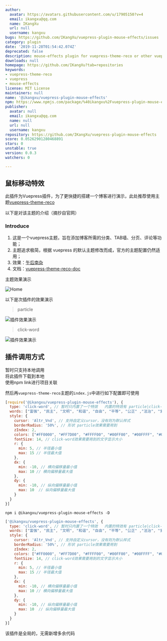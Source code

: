 ```yaml
---
author:
  avatar: https://avatars.githubusercontent.com/u/17905150?v=4
  email: ikangxu@qq.com
  name: IKangXu
  url: null
  username: kangxu
bugs: https://github.com/IKangXu/vuepress-plugin-mouse-effects/issues
category: plugin
date: '2019-11-28T01:54:42.074Z'
deprecated: false
description: mouse-effects plugin for vuepress-theme-reco or other vuepress theme
downloads: null
homepage: https://github.com/IKangXu?tab=repositories
keywords:
- vuepress-theme-reco
- vuepress
- mouse-effects
license: MIT License
maintainers: null
name: '@ikangxu/vuepress-plugin-mouse-effects'
npm: https://www.npmjs.com/package/%40ikangxu%2Fvuepress-plugin-mouse-effects
publisher:
  avatar: null
  email: ikangxu@qq.com
  name: null
  url: null
  username: kangxu
repository: https://github.com/IKangXu/vuepress-plugin-mouse-effects
score: 0.05262901280468891
stars: 0
unstable: true
version: 0.0.3
watchers: 0

---
```


## 鼠标移动特效

此插件为Vuepress插件，为了更快捷的搭建一个博客进行演示，此处推荐使用主题[vuepress-theme-reco](https://github.com/vuepress-reco/vuepress-theme-reco)

以下是对该主题的介绍（摘抄自官网）

### Introduce

1. 这是一个vuepress主题，旨在添加博客所需的分类、TAB墙、分页、评论等功能；
2. 主题追求极简，根据 vuepress 的默认主题修改而成，官方的主题配置仍然适用；
3. 效果：[午后南杂](https://www.recoluan.com) 
4. 文档：[vuepress-theme-reco-doc](https://vuepress-theme-reco.recoluan.com)

主题效果演示

![Home](https://github.com/vuepress-reco/vuepress-theme-reco/raw/develop/images/home-blog.png)

以下是次插件的效果演示

> particle

![插件效果演示](./assets/img/mouse.gif)

> click-word

![插件效果演示](./assets/img/click-word.gif)

## 插件调用方式

暂时只支持本地调用  
将此插件下载到本地  
使用npm link进行项目关联

然后再`vuepress-theme-reco`主题的`index.js`中进行如下配置即可使用

```js
[require('@ikangxu/vuepress-plugin-mouse-effects'), {
  type: 'click-word', // 暂时只内置了一个特效   内置的特效有 particle|click-word
  words: ["富强", "民主", "文明", "和谐", "自由", "平等", "公正" ,"法治", "爱国", "敬业", "诚信", "友善"], // click-word效果需要用到的文字提示
  style: {
    cursor: 'Altr_Vnd', // 支持自定义cursor，没有则为默认样式
    borderRadius: '50%', // 形状 particle效果需要用到
    zIndex: 2,
    colors: ["#FF0000", "#FF7D00", "#FFFF00", "#00FF00", "#00FFFF", "#0000FF", "#FF00FF"], // 颜色
    fontSize: 14, // click-word效果需要用到的文字显示大小
    r: {
      min: 5, // 半径最小值
      max: 15 // 半径最大值
    },
    dx: {
      min: -10, // 横向偏移量最小值
      max: 10 // 横向偏移量最大值
    },
    dy: {
      min: -10, // 纵向偏移量最小值
      max: 10  // 纵向偏移量最大值
    }
  }
}]
```

```shell
npm i @ikangxu/vuepress-plugin-mouse-effects -D
```

```js
['@ikangxu/vuepress-plugin-mouse-effects', {
  type: 'click-word', // 暂时只内置了一个特效   内置的特效有 particle|click-word
  words: ["富强", "民主", "文明", "和谐", "自由", "平等", "公正" ,"法治", "爱国", "敬业", "诚信", "友善"], // click-word效果需要用到的文字提示
  style: {
    cursor: 'Altr_Vnd', // 支持自定义cursor，没有则为默认样式
    borderRadius: '50%', // 形状 particle效果需要用到
    zIndex: 2,
    colors: ["#FF0000", "#FF7D00", "#FFFF00", "#00FF00", "#00FFFF", "#0000FF", "#FF00FF"], // 颜色
    fontSize: 14, // click-word效果需要用到的文字显示大小
    r: {
      min: 5, // 半径最小值
      max: 15 // 半径最大值
    },
    dx: {
      min: -10, // 横向偏移量最小值
      max: 10 // 横向偏移量最大值
    },
    dy: {
      min: -10, // 纵向偏移量最小值
      max: 10  // 纵向偏移量最大值
    }
  }
}]
```

该插件是全局的，无需新增多余代码